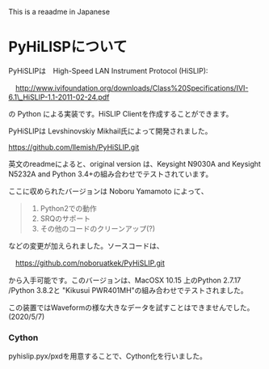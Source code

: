 This is a reaadme in Japanese

# PyHiLISPについて

PyHiSLIPは　High-Speed LAN Instrument Protocol (HiSLIP):

　http://www.ivifoundation.org/downloads/Class%20Specifications/IVI-6.1\_HiSLIP-1.1-2011-02-24.pdf

の Python による実装です。HiSLIP Clientを作成することができます。

PyHiSLIPは Levshinovskiy Mikhail氏によって開発されました。

 <https://github.com/llemish/PyHiSLIP.git>

英文のreadmeによると、original version は、Keysight N9030A and Keysight N5232A and Python
3.4+の組み合わせでテストされています。

ここに収められたバージョンは Noboru Yamamoto によって、

> 1.  Python2での動作
> 2.  SRQのサポート
> 3.  その他のコードのクリーンアップ(?)

などの変更が加えられました。ソースコードは、

　<https://github.com/noboruatkek/PyHiSLIP.git>

から入手可能です。このバージョンは、MacOSX 10.15 上のPython 2.7.17 /Python 3.8.2と "Kikusui
PWR401MH"の組み合わせでテストされました。

この装置ではWaveformの様な大きなデータを試すことはできませんでした。　(2020/5/7)

### Cython

pyhislip.pyx/pxdを用意することで、Cython化を行いました。
